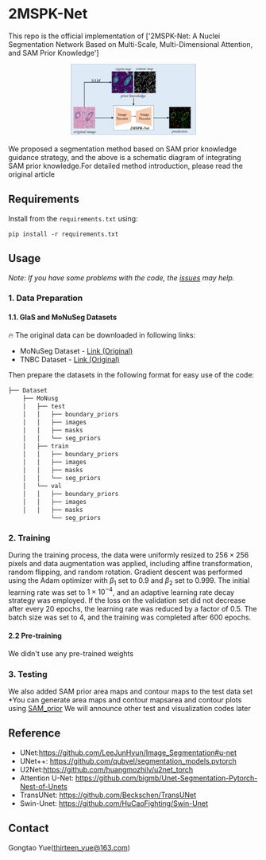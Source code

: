 # 2MSPK-Net
This repo is the official implementation of
['2MSPK-Net: A Nuclei Segmentation Network Based on Multi-Scale, Multi-Dimensional Attention, and SAM Prior Knowledge']
<p align="center">
  <img src="https://github.com/ThirteenYue/2MSPK-Net/blob/master/prior.png" width="50%" height="50%" />
</p>
We proposed a segmentation method based on SAM prior knowledge guidance strategy, and the above is a schematic diagram of integrating SAM prior knowledge.For detailed method introduction, please read the original article

## Requirements
Install from the ```requirements.txt``` using:
```angular2html
pip install -r requirements.txt
```

## Usage

*Note: If you have some problems with the code, the [issues](https://github.com/ThirteenYue/2MSPK-Net/issues) may help.*

### 1. Data Preparation
#### 1.1. GlaS and MoNuSeg Datasets
🔥 The original data can be downloaded in following links:
* MoNuSeg Dataset - [Link (Original)](https://monuseg.grand-challenge.org/Data/)
* TNBC Dataset - [Link (Original)](https://paperswithcode.com/dataset/tnbc)

Then prepare the datasets in the following format for easy use of the code:
```angular2html
├── Dataset
    ├── MoNusg
    │   ├── test
    │   │   ├── boundary_priors
    │   │   ├── images
    │   │   ├── masks
    │   │   └── seg_priors
    │   ├── train
    │   │   ├── boundary_priors
    │   │   ├── images
    │   │   ├── masks
    │   │   └── seg_priors	
    │   └── val
    │   │   ├── boundary_priors
    │   │   ├── images
    │   │   ├── masks
            └── seg_priors
```

### 2. Training
During the training process, the data were uniformly resized to $256\times256$ pixels and data augmentation was applied, including affine transformation, random flipping, and random rotation. Gradient descent was performed using the Adam optimizer with $\beta_1$ set to 0.9 and $\beta_2$ set to 0.999. The initial learning rate was set to $1\times{10}^{-4}$, and an adaptive learning rate decay strategy was employed. If the loss on the validation set did not decrease after every 20 epochs, the learning rate was reduced by a factor of 0.5. The batch size was set to 4, and the training was completed after 600 epochs.

#### 2.2 Pre-training
We didn't use any pre-trained weights


### 3. Testing
We also added SAM prior area maps and contour maps to the test data set
*You can generate area maps and contour mapsarea and contour plots using [SAM_prior](https://github.com/ThirteenYue/2MSPK-Net/blob/master/src/SAM_prior.py)
We will announce other test and visualization codes later

## Reference
* UNet:https://github.com/LeeJunHyun/Image_Segmentation#u-net
* UNet++: https://github.com/qubvel/segmentation_models.pytorch
* U2Net:https://github.com/huangmozhilv/u2net_torch
* Attention U-Net: https://github.com/bigmb/Unet-Segmentation-Pytorch-Nest-of-Unets
* TransUNet: https://github.com/Beckschen/TransUNet
* Swin-Unet: https://github.com/HuCaoFighting/Swin-Unet



## Contact 
Gongtao Yue([thirteen_yue@163.com](thirteen_yue@163.com))
